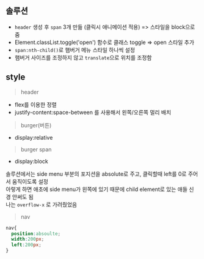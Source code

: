 ## 솔루션 

- `header` 생성 후 `span` 3개 만듦 (클릭시 애니메이션 적용) => 스타일을 block으로 줌 
- Element.classList.toggle('open') 함수로 클래스 toggle => open 스타일 추가
- `span:nth-child()`로 햄버거 메뉴 스타일 하나씩 설정
-  햄버거 사이즈를 조정하지 않고 `translate`으로 위치를 조정함 

## style

> header
  - flex를 이용한 정렬
  - justify-content:space-between 를 사용해서 왼쪽/오른쪽 멀리 배치

> burger(버튼)
  - display:relative

> burger span
  - display:block

솔루션에서는 side menu 부분의 포지션을 absolute로 주고, 클릭할때 left를 0로 주어서 움직이도록 설정\
아렇게 하면 애초에 side menu가 왼쪽에 있기 때문에 child element로 있는 애들 신경 안써도 됨\
나는 `overflow-x` 로 가려줬었음

> nav
```css
nav{
  position:absoulte;
  width:200px;
  left:200px;
}
